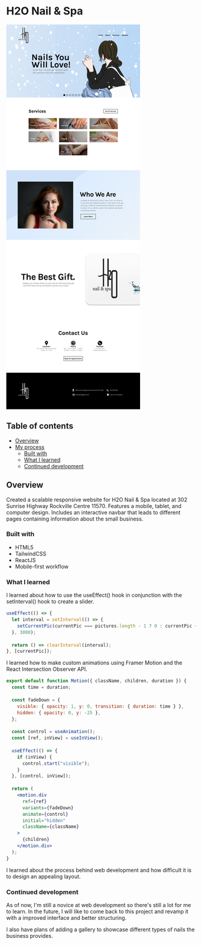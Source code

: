 # H2O Nail & Spa

<img src="./src/assets/images/design/website.jpg" alt="" />

## Table of contents

- [Overview](#overview)
- [My process](#my-process)
  - [Built with](#built-with)
  - [What I learned](#what-i-learned)
  - [Continued development](#continued-development)

## Overview

Created a scalable responsive website for H2O Nail & Spa located at 302 Sunrise Highway Rockville Centre 11570. Features a mobile, tablet, and computer design. Includes an interactive navbar that leads to different pages containing information about the small business.

### Built with

- HTML5
- TailwindCSS
- ReactJS
- Mobile-first workflow

### What I learned

I learned about how to use the useEffect() hook in conjunction with the setInterval() hook to create a slider.

```jsx
useEffect(() => {
  let interval = setInterval(() => {
    setCurrentPic(currentPic === pictures.length - 1 ? 0 : currentPic + 1);
  }, 3000);

  return () => clearInterval(interval);
}, [currentPic]);
```

I learned how to make custom animations using Framer Motion and the React Intersection Observer API.

```jsx
export default function Motion({ className, children, duration }) {
  const time = duration;

  const fadeDown = {
    visible: { opacity: 1, y: 0, transition: { duration: time } },
    hidden: { opacity: 0, y: -25 },
  };

  const control = useAnimation();
  const [ref, inView] = useInView();

  useEffect(() => {
    if (inView) {
      control.start("visible");
    }
  }, [control, inView]);

  return (
    <motion.div
      ref={ref}
      variants={fadeDown}
      animate={control}
      initial="hidden"
      className={className}
    >
      {children}
    </motion.div>
  );
}
```

I learned about the process behind web development and how difficult it is to design an appealing layout.

### Continued development

As of now, I'm still a novice at web development so there's still a lot for me to learn. In the future, I will like to come back to this project and revamp it with a improved interface and better structuring.

I also have plans of adding a gallery to showcase different types of nails the business provides.
